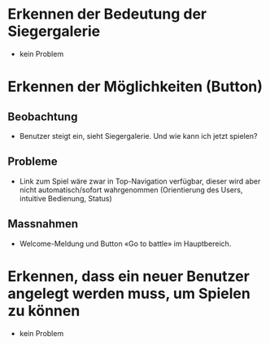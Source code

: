 # Erkennen der Bedeutung der Siegergalerie

-   kein Problem

# Erkennen der Möglichkeiten (Button)

## Beobachtung

-   Benutzer steigt ein, sieht Siegergalerie. Und wie kann ich jetzt
    spielen?

## Probleme

-   Link zum Spiel wäre zwar in Top-Navigation verfügbar, dieser wird
    aber nicht automatisch/sofort wahrgenommen (Orientierung des Users,
    intuitive Bedienung, Status)

## Massnahmen

-   Welcome-Meldung und Button «Go to battle» im Hauptbereich.

# Erkennen, dass ein neuer Benutzer angelegt werden muss, um Spielen zu können

-   kein Problem
